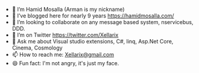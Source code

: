 <!--
**HamidMosalla/HamidMosalla** is a ✨ _special_ ✨ repository because its `README.md` (this file) appears on your GitHub profile.
-->

- 🔭 I’m Hamid Mosalla (Arman is my nickname)
- 🌱 I’ve blogged here for nearly 9 years https://hamidmosalla.com/
- 👯 I’m looking to collaborate on any message based system, nservicebus, DDD.
- 🤔 I’m on Twitter https://twitter.com/Xellarix
- 💬 Ask me about Visual studio extensions, C#, linq, Asp.Net Core, Cinema, Cosmology
- 📫 How to reach me: Xellarix@gmail.com
- 😄 Fun fact: I'm not angry, it's just my face.
